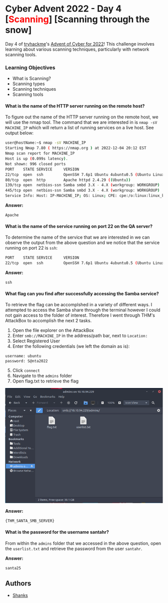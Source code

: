 # Cyber Advent 2022 - Day 4 [<span style="color:red;">Scanning</span>] [Scanning through the snow]

Day 4 of [tryhackme](https://tryhackme.com)'s [Advent of Cyber for 2022](https://tryhackme.com/christmas)! This challenge involves learning about various scanning techniques, particularly with network scanning tools.  


### Learning Objectives
- What is Scanning?
- Scanning types
- Scanning techniques
- Scanning tools

#### What is the name of the HTTP server running on the remote host?

To figure out the name of the HTTP server running on the remote host, we will use the nmap tool. The command that we are interested in is `nmap -sV MACHINE_IP` which will return a list of running services on a live host. See output below:

```bash
user@hostName:~$ nmap -sV MACHINE_IP
Starting Nmap 7.80 ( https://nmap.org ) at 2022-12-04 20:12 EST
Nmap scan report for MACHINE_IP
Host is up (0.099s latency).
Not shown: 996 closed ports
PORT    STATE SERVICE     VERSION
22/tcp  open  ssh         OpenSSH 7.6p1 Ubuntu 4ubuntu0.5 (Ubuntu Linux; protocol 2.0)
80/tcp  open  http        Apache httpd 2.4.29 ((Ubuntu))
139/tcp open  netbios-ssn Samba smbd 3.X - 4.X (workgroup: WORKGROUP)
445/tcp open  netbios-ssn Samba smbd 3.X - 4.X (workgroup: WORKGROUP)
Service Info: Host: IP-MACHINE_IP; OS: Linux; CPE: cpe:/o:linux:linux_kernel
```

**Answer:**
```
Apache
```

#### What is the name of the service running on port 22 on the QA server?

To determine the name of the service that we are interested in we can observe the output from the above question and we notice that the service running on port 22 is `ssh`: 

```bash
PORT    STATE SERVICE     VERSION
22/tcp  open  ssh         OpenSSH 7.6p1 Ubuntu 4ubuntu0.5 (Ubuntu Linux; protocol 2.0)
```

**Answer:**
```
ssh
```

#### What flag can you find after successfully accessing the Samba service?

To retrieve the flag can be accomplshed in a variety of different ways. I attempted to access the Samba share through the terminal however I could not gain access to the folder of interest. Therefore I went through THM's AttackBox to accomplish the next 2 tasks. 

1. Open the file explorer on the AttackBox
2. Enter `smb://MACHINE_IP` in the address/path bar, next to `Location:`
3. Select Registered User
4. Enter the following credentials (we left the domain as is):
```
username: ubuntu
password: S@nta2022
```
5. Click `connect`
6. Navigate to the `admins` folder
7. Open flag.txt to retrieve the flag

![smb-login](/day-4/imgs/smb-login.png)

**Answer:**
```
{THM_SANTA_SMB_SERVER}
```

#### What is the password for the username santahr?

From within the `admins` folder that we accessed in the above question, open the `userlist.txt` and retrieve the password from the user `santahr`.

**Answer:**
```
santa25
```

## Authors

- [Shanks](https://github.com/HunterShanks)